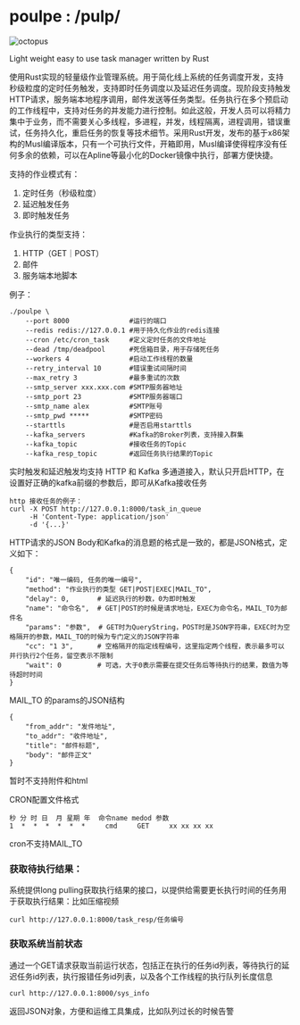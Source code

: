 # poulpe : /pulp/

![octopus](https://github.com/ipconfiger/poulpe/assets/950968/aa364b2f-9429-40c1-b110-2d29f033e213)


Light weight easy to use task manager written by Rust

使用Rust实现的轻量级作业管理系统。用于简化线上系统的任务调度开发，支持秒级粒度的定时任务触发，支持即时任务调度以及延迟任务调度。现阶段支持触发HTTP请求，服务端本地程序调用，邮件发送等任务类型。任务执行在多个预启动的工作线程中，支持对任务的并发能力进行控制。如此这般，开发人员可以将精力集中于业务，而不需要关心多线程，多进程，并发，线程隔离，进程调用，错误重试，任务持久化，重启任务的恢复等技术细节。采用Rust开发，发布的基于x86架构的Musl编译版本，只有一个可执行文件，开箱即用，Musl编译使得程序没有任何多余的依赖，可以在Apline等最小化的Docker镜像中执行，部署方便快捷。

支持的作业模式有：

1. 定时任务（秒级粒度）
2. 延迟触发任务
3. 即时触发任务

作业执行的类型支持：

1. HTTP（GET｜POST）
2. 邮件
3. 服务端本地脚本

例子：

    ./poulpe \
        --port 8000               #运行的端口
        --redis redis://127.0.0.1 #用于持久化作业的redis连接
        --cron /etc/cron_task     #定义定时任务的文件地址
        --dead /tmp/deadpool      #死信箱目录，用于存储死任务
        --workers 4               #启动工作线程的数量
        --retry_interval 10       #错误重试间隔时间
        --max_retry 3             #最多重试的次数
        --smtp_server xxx.xxx.com #SMTP服务器地址
        --smtp_port 23            #SMTP服务器端口
        --smtp_name alex          #SMTP账号
        --smtp_pwd *****          #SMTP密码
        --starttls                #是否启用starttls
        --kafka_servers           #Kafka的Broker列表，支持接入群集
        --kafka_topic             #接收任务的Topic
        --kafka_resp_topic        #返回任务执行结果的Topic


实时触发和延迟触发均支持 HTTP 和 Kafka 多通道接入，默认只开启HTTP，在设置好正确的kafka前缀的参数后，即可从Kafka接收任务

    http 接收任务的例子：
    curl -X POST http://127.0.0.1:8000/task_in_queue
         -H 'Content-Type: application/json'
         -d '{...}'

HTTP请求的JSON Body和Kafka的消息题的格式是一致的，都是JSON格式，定义如下：

    {
        "id": "唯一编码, 任务的唯一编号",
        "method": "作业执行的类型 GET|POST|EXEC|MAIL_TO",
        "delay": 0,       # 延迟执行的秒数，0为即时触发
        "name": "命令名",  # GET|POST的时候是请求地址，EXEC为命令名，MAIL_TO为邮件名
        "params": "参数",  # GET时为QueryString，POST时是JSON字符串，EXEC时为空格隔开的参数，MAIL_TO的时候为专门定义的JSON字符串
        "cc": "1 3",      # 空格隔开的指定线程编号，这里指定两个线程，表示最多可以并行执行2个任务，留空表示不限制
        "wait": 0         # 可选，大于0表示需要在提交任务后等待执行的结果，数值为等待超时时间
    }

MAIL_TO 的params的JSON结构

    {
        "from_addr": "发件地址",
        "to_addr": "收件地址",
        "title": "邮件标题",
        "body": "邮件正文"
    }

暂时不支持附件和html

CRON配置文件格式

    秒 分 时 日  月 星期 年  命令name medod 参数
    1  *  *  *  *  *  *     cmd     GET     xx xx xx xx

cron不支持MAIL_TO

### 获取待执行结果：

系统提供long pulling获取执行结果的接口，以提供给需要更长执行时间的任务用于获取执行结果：比如压缩视频

    curl http://127.0.0.1:8000/task_resp/任务编号

### 获取系统当前状态

通过一个GET请求获取当前运行状态，包括正在执行的任务id列表，等待执行的延迟任务id列表，执行报错任务id列表，以及各个工作线程的执行队列长度信息

    curl http://127.0.0.1:8000/sys_info

返回JSON对象，方便和运维工具集成，比如队列过长的时候告警